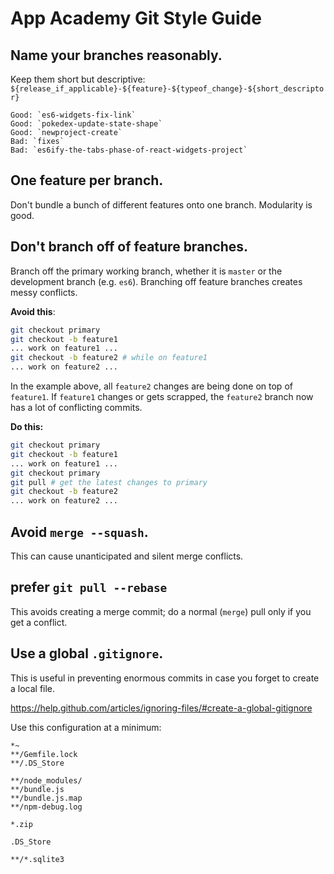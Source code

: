 # App Academy Git Style Guide

## **Name your branches reasonably.**

Keep them short but descriptive: `${release_if_applicable}-${feature}-${typeof_change}-${short_descriptor}`

```
Good: `es6-widgets-fix-link`
Good: `pokedex-update-state-shape`
Good: `newproject-create`
Bad: `fixes`
Bad: `es6ify-the-tabs-phase-of-react-widgets-project`
```

##	**One feature per branch.**

Don't bundle a bunch of different features onto one branch. Modularity is good.

##  **Don't branch off of feature branches**.

Branch off the primary working branch, whether it is `master` or the
development branch (e.g. `es6`). Branching off feature branches creates messy
conflicts.

**Avoid this**:

```bash
git checkout primary
git checkout -b feature1
... work on feature1 ...
git checkout -b feature2 # while on feature1
... work on feature2 ...
```

In the example above, all `feature2` changes are being done on top of
`feature1`. If `feature1` changes or gets scrapped, the `feature2` branch now
has a lot of conflicting commits.

**Do this:**

```bash
git checkout primary
git checkout -b feature1
... work on feature1 ...
git checkout primary
git pull # get the latest changes to primary
git checkout -b feature2
... work on feature2 ...
```
## **Avoid `merge --squash`.**  
This can cause unanticipated and silent merge conflicts.

## prefer `git pull --rebase`

This avoids creating a merge commit; do a normal (`merge`) pull only if you get a conflict.

## Use a global `.gitignore`.

This is useful in preventing enormous commits in case you forget to create a
local file.

https://help.github.com/articles/ignoring-files/#create-a-global-gitignore

Use this configuration at a minimum: 
```
*~
**/Gemfile.lock
**/.DS_Store

**/node_modules/
**/bundle.js
**/bundle.js.map
**/npm-debug.log

*.zip

.DS_Store

**/*.sqlite3
```
